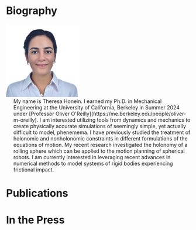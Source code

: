 # Biography

<p align="left">
  <img src="headshot31072024.jpg" width="200" />
  <span style="display: inline-block; vertical-align: top; margin-left: 20px;">
    My name is Theresa Honein. I earned my Ph.D. in Mechanical Engineering at the University of California, Berkeley in Summer 2024 under [Professor Oliver O'Reilly](https://me.berkeley.edu/people/oliver-m-oreilly). I am interested utilizing tools from dynamics and mechanics to create physically accurate simulations of seemingly simple, yet actually difficult to model, phenemema. I have previously studied the treatment of holonomic and nonholonomic constraints in different formulations of the equations of motion. My recent research investigated the holonomy of a rolling sphere which can be applied to the motion planning of spherical robots. I am currently interested in leveraging recent advances in numerical methods to model systems of rigid bodies experiencing frictional impact.
  </span>
</p>

# Publications

# In the Press
